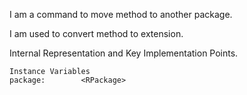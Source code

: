 I am a command to move method to another package.

I am used to convert method to extension.
 
Internal Representation and Key Implementation Points.

    Instance Variables
	package:		<RPackage>